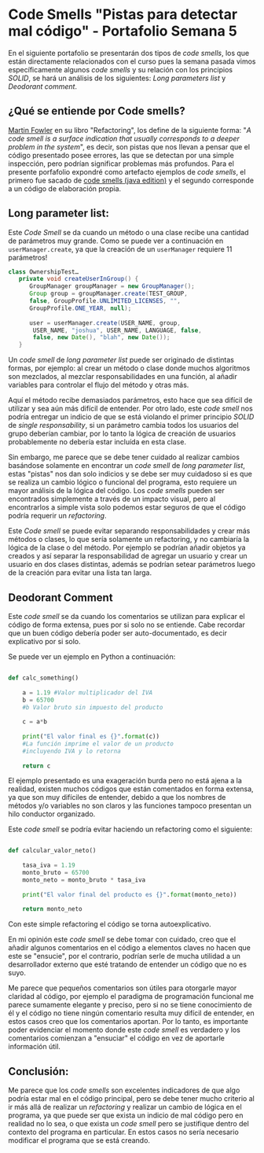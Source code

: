 # Code Smells "Pistas para detectar mal código" - Portafolio Semana 5

En el siguiente portafolio se presentarán dos tipos de *code smells*, los que están directamente relacionados con el curso pues la semana pasada vimos específicamente algunos *code smells* y su relación con los principios *SOLID*, se hará un análisis de los siguientes:
*Long parameters list* y *Deodorant comment*.



## ¿Qué se entiende por Code smells?

[Martin Fowler](https://martinfowler.com/bliki/CodeSmell.html) en su libro "Refactoring", los define de la siguiente forma: "*A code smell is a surface indication that usually corresponds to a deeper problem in the system*", es decir, son pistas que nos llevan a pensar que el código presentado posee errores, las que se detectan por una simple inspección, pero podrían significar problemas más profundos. Para el presente porfafolio expondré como artefacto ejemplos de *code smells*, el primero fue sacado de [code smells (java edition)](https://elearning.industriallogic.com/gh/submit?Action=PageAction&album=recognizingSmells&path=recognizingSmells/longParameterList/longParameterList&devLanguage=Java) y el segundo corresponde a un código de elaboración propia.

## Long parameter list:

Este *Code Smell* se da cuando un método o una clase recibe una cantidad de parámetros muy grande. Como se puede ver a continuación en `userManager.create`, ya que la creación de un `userManager`  requiere 11 parámetros!

```java
class OwnershipTest…
   private void createUserInGroup() {
      GroupManager groupManager = new GroupManager();
      Group group = groupManager.create(TEST_GROUP, 
      false, GroupProfile.UNLIMITED_LICENSES, "", 
      GroupProfile.ONE_YEAR, null);
      
      user = userManager.create(USER_NAME, group,
       USER_NAME, "joshua", USER_NAME, LANGUAGE, false,
       false, new Date(), "blah", new Date());
   }
```

Un *code smell* de *long parameter list* puede ser originado de distintas formas, por ejemplo: al crear un método o clase donde muchos algoritmos son mezclados, al mezclar responsabilidades en una función, al añadir variables para controlar el flujo del método y otras más.

Aquí el método recibe demasiados parámetros, esto hace que sea difícil de utilizar y sea aún más difícil de entender. Por otro lado, este *code smell* nos podría entregar un indicio de que se está violando el primer principio *SOLID* de *single responsability*, si un parámetro cambia todos los usuarios del grupo deberían cambiar, por lo tanto la lógica de creación de usuarios probablemente no debería estar incluída en esta clase.

Sin embargo, me parece que se debe tener cuidado al realizar cambios basándose solamente en encontrar un *code smell* de *long parameter list*, estas "pistas" nos dan solo indicios y se debe ser muy cuidadoso si es que se realiza un cambio lógico o funcional del programa, esto requiere un mayor análisis de la lógica del código. Los *code smells* pueden ser encontrados simplemente a través de un impacto visual, pero al encontrarlos a simple vista solo podemos estar seguros de que el código podría requerir un *refactoring*.

Este *Code smell* se puede evitar separando responsabilidades y crear más métodos o clases, lo que sería solamente un refactoring, y no cambiaría la lógica de la clase o del método. Por ejemplo se podrían añadir objetos ya creados y así separar la responsabilidad de agregar un usuario y crear un usuario en dos clases distintas, además se podrían setear parámetros luego de la creación para evitar una lista tan larga.

## Deodorant Comment

Este *code smell* se da cuando los comentarios se utilizan para explicar el código de forma extensa, pues por si solo no se entiende. Cabe recordar que un buen código debería poder ser auto-documentado, es decir explicativo por si solo. 

Se puede ver un ejemplo en Python a continuación:


```python

def calc_something()
	
	a = 1.19 #Valor multiplicador del IVA
	b = 65700 
	#b Valor bruto sin impuesto del producto
		
	c = a*b
	
	print("El valor final es {}".format(c))
	#La función imprime el valor de un producto
	#incluyendo IVA y lo retorna
	
	return c
```

El ejemplo presentado es una exageración burda pero no está ajena a la realidad, existen muchos códigos que están comentados en forma extensa, ya que son muy difíciles de entender, debido a que los nombres de métodos y/o variables no son claros y las funciones tampoco presentan un hilo conductor organizado.

Este *code smell* se podría evitar haciendo un refactoring como el siguiente:

```python

def calcular_valor_neto()
	
	tasa_iva = 1.19
	monto_bruto = 65700 			
	monto_neto = monto_bruto * tasa_iva
	
	print("El valor final del producto es {}".format(monto_neto))	
	
	return monto_neto


```

Con este simple refactoring el código se torna autoexplicativo.

En mi opinión este *code smell* se debe tomar con cuidado, creo que el añadir algunos comentarios en el código a elementos claves no hacen que este se "ensucie", por el contrario, podrían serle de mucha utilidad a un desarrollador externo que esté tratando de entender un código que no es suyo.

Me parece que pequeños comentarios son útiles para otorgarle mayor claridad al código, por ejemplo el paradigma de programación funcional me parece sumamente elegante y preciso, pero si no se tiene conocimiento de él y el código no tiene ningún comentario resulta muy difícil de entender, en estos casos creo que los comentarios aportan. Por lo tanto, es importante poder evidenciar el momento donde este *code smell* es verdadero y los comentarios comienzan a "ensuciar" el código en vez de aportarle información útil.



## Conclusión:

Me parece que los *code smells* son excelentes indicadores de que algo podría estar mal en el código principal, pero se debe tener mucho criterio al ir más allá de realizar un *refactoring* y realizar un cambio de lógica en el programa, ya que puede ser que exista un indicio de mal código pero en realidad no lo sea, o que exista un *code smell* pero se justifique dentro del contexto del programa en particular. En estos casos no sería necesario modificar el programa que se está creando.
